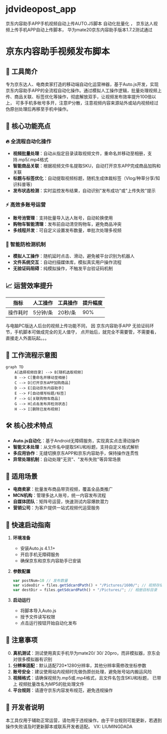 # jdvideopost_app
京东内容助手APP手机视频自动上传AUTO.JS脚本 自动化批量化 ， 京东达人视频上传手机APP自动上传脚本， 华为mate20京东内容助手版本1.7.2测试通过


# 京东内容助手视频发布脚本

## 🚀 工具简介
专为京东达人、电商卖家打造的移动端自动化运营神器，基于Auto.js开发，实现京东内容助手APP的全流程自动化操作。通过模拟人工操作逻辑，批量处理视频上传、商品关联、标签优化等操作，彻底解放双手，让视频发布效率提升100倍以上， 可多手机多帐号多开，注意IP分散，注意视频内容来源站外或站内视频经过伪原创处理后再移至手机中操作。

## 🌟 核心功能亮点

### 🔥 全流程自动化操作
- **视频批量处理**：自动从指定目录读取视频文件，重命名并移动至相册，支持.mp5/.mp4格式
- **智能商品关联**：根据视频文件名提取SKU，自动打开京东APP完成商品加购和关联
- **标题与标签优化**：自动提取视频标题，随机生成体裁标签（Vlog/种草分享/知识科普等）
- **发布状态检测**：实时监控发布结果，自动识别"发布成功"或"上传失败"提示

### ⚡ 高效多账号运营
- **账号池管理**：支持批量导入达人账号，自动轮换使用
- **购物车智能清理**：发布前自动清空购物车，避免商品冲突
- **多线程并发**：可自定义设置发布数量，单批次处理多视频

### 🧠 智能防检测机制
- **模拟人工操作**：随机延时点击、滑动，避免被平台识别为机器人
- **文件系统交互**：自动扫描媒体库，模拟真实用户操作流程
- **无验证码阻碍**：纯模拟操作，不触发平台验证码机制

## 📈 运营效率提升
| 指标         | 人工操作         | 工具操作         | 提升幅度 |
|--------------|------------------|------------------|----------|
| 操作耗时     | 5分钟/条         | 20秒/条          | 90%      |

与电脑PC版达人后台的视频上传功能不同， 因 京东内容助手APP 无验证码环节，手机脚本可做成完全的无人值守， 点开始后，就完全不需要管，不需要看，直接走人外面玩起。。。


## 📌 工作流程示意图
```mermaid
graph TD
    A[选择视频目录] --> B[随机选取视频]
    B --> C[重命名并移动至相册]
    C --> D[打开京东APP加购商品]
    D --> E[启动京东内容助手]
    E --> F[自动填写标题/标签]
    F --> G[关联购物车商品]
    G --> H[点击发布并检测状态]
    H --> I[删除已发布视频]
```

## 🛠️ 核心技术特点
- **Auto.js自动化**：基于Android无障碍服务，实现真实点击滑动操作
- **智能文本处理**：从文件名中提取SKU和标题，支持自定义格式解析
- **多应用协作**：无缝切换京东APP和京东内容助手，保持操作连贯性
- **异常处理机制**：自动处理"无货"、"发布失败"等异常场景

## 📱 适用场景
- **电商卖家**：批量发布商品带货视频，覆盖全品类推广
- **MCN机构**：管理多达人账号，统一内容发布流程
- **自媒体团队**：矩阵号运营，快速测试内容爆款潜力
- **营销公司**：为客户提供一站式视频代运营服务

## 🚦 快速启动指南
1. **环境准备**  
   - 安装Auto.js 4.1.1+
   - 开启手机无障碍服务
   - 确保京东和京东内容助手已安装

2. **参数配置**  
   ```javascript
   var postNum=10 // 发布数量
   var videoDir = files.getSdcardPath() + "/Pictures/1600/"; // 视频存储目录
   var destDir = files.getSdcardPath() + "/Pictures/"; // 相册目标目录
   ```

3. **启动运行**  
   - 将脚本导入Auto.js
   - 授予文件读写权限
   - 点击运行按钮开始自动化发布

## 📝 注意事项
0. **真机测试**：测试使用真实手机华为mate20/ 30/ 20pro，而非模拟器，京东会对很多模拟器有识别
1. **分辨率适配**：默认适配720*1280分辨率，其他分辨率需修改坐标参数
2. **账号安全**：建议使用站内视频时先做伪原创处理，避免账号站内搬运风险
3. **视频格式**：请确保视频为.mp5或.mp4格式，且文件名包含SKU和标题， 已带上 视频批量改名为MP5的批处理文件
4. **平台规则**：请遵守京东内容发布规范，避免违规操作

## 💬 开发者说明
本工具仅用于辅助正常运营，请勿用于违规操作。由于平台规则可能更新，若遇到操作失败请及时更新脚本或联系开发者适配。
VX: LIUMINGDADA


